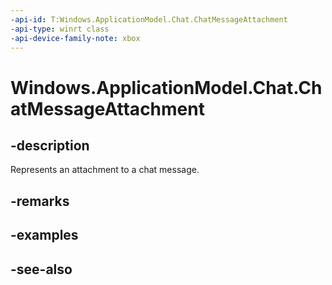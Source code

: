 ```yaml
---
-api-id: T:Windows.ApplicationModel.Chat.ChatMessageAttachment
-api-type: winrt class
-api-device-family-note: xbox
---
```


<!-- Class syntax.
public class ChatMessageAttachment : Windows.ApplicationModel.Chat.IChatMessageAttachment, Windows.ApplicationModel.Chat.IChatMessageAttachment2
-->

# Windows.ApplicationModel.Chat.ChatMessageAttachment

## -description
Represents an attachment to a chat message.

## -remarks

## -examples

## -see-also
